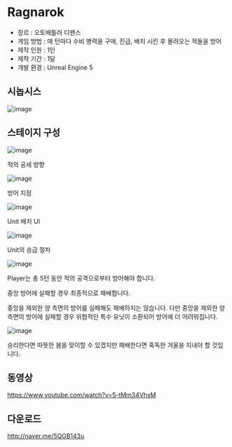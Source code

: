 # Ragnarok

-	장르 : 오토배틀러 디펜스
-	게임 방법 : 매 턴마다 수비 병력을 구매, 진급, 배치 시킨 후 몰려오는 적들을 방어
-	제작 인원 : 1인
-	제작 기간 : 1달
-	개발 환경 : Unreal Engine 5

## 시놉시스
![image](https://user-images.githubusercontent.com/40855235/234490041-86b94b94-346e-45f8-bdb5-f93872441c1b.png)

## 스테이지 구성
![image](https://user-images.githubusercontent.com/40855235/234490107-fab16b00-e576-4a1c-aec8-a46e7cf17ac9.png)

적의 공세 방향

![image](https://user-images.githubusercontent.com/40855235/234490134-bea84d0d-e953-4b9d-b1c3-7b51305e47bc.png)

방어 지점

![image](https://user-images.githubusercontent.com/40855235/234490151-743127b4-9a2b-4f51-b60f-7e6d4b4642c9.png)

Unit 배치 UI

![image](https://user-images.githubusercontent.com/40855235/234490240-532ff839-2b0c-4d6c-8cc0-3ab020bba3c9.png)

Unit의 승급 절차

![image](https://user-images.githubusercontent.com/40855235/234490292-c1ada340-edfb-439d-92c7-9524ee2861d1.png)

Player는 총 5턴 동안 적의 공격으로부터 방어해야 합니다.

중앙 방어에 실패할 경우 최종적으로 패배합니다.

중앙을 제외한 양 측면의 방어를 실패해도 패배하지는 않습니다. 다만 중앙을 제외한 양 측면의 방어에 실패할 경우 위협적인 특수 유닛이 소환되어 방어에 더 어려워집니다.

![image](https://user-images.githubusercontent.com/40855235/234490638-9eb2e0d3-3fb2-4707-90a4-2c1e6b7a6949.png)

승리한다면 따뜻한 봄을 맞이할 수 있겠지만 패배한다면 혹독한 겨울을 지내야 할 것입니다.

## 동영상
https://www.youtube.com/watch?v=5-tMm34VhsM

## 다운로드
http://naver.me/5QGB143u
